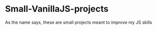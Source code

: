 # Small-VanillaJS-projects

As the name says, these are small projects meant to improve my JS skills
